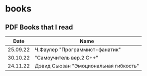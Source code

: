 # books
## PDF Books that I read

| Date     | Name    |
| -------- | ------- |
| 25.09.22 | Ч.Фаулер "Программист-фанатик" |
| 30.10.22 | "Самоучитель вер.2 С++" |
| 24.11.22 | Дэвид Сьюзан "Эмоциональная гибкость" |
